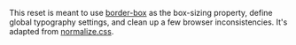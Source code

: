 This reset is meant to use [border-box](https://css-tricks.com/inheriting-box-sizing-probably-slightly-better-best-practice/) as the box-sizing property, define global typography settings, and clean up a few browser inconsistencies. It's adapted from [normalize.css](https://github.com/necolas/normalize.css/).
